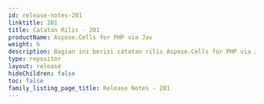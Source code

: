 ```yaml
---
id: release-notes-201
linktitle: 201
title: Catatan Rilis - 201
productName: Aspose.Cells for PHP via Jav
weight: 6
description: Bagian ini berisi catatan rilis Aspose.Cells for PHP via Java untuk tahun 2018. Dalam catatan rilis ini, kami menerbitkan daftar masalah yang telah diperbaiki dalam versi saat ini, serta API publik dan perubahan perilaku
type: repositor
layout: release
hideChildren: false
toc: false
family_listing_page_title: Release Notes - 201
---
```

